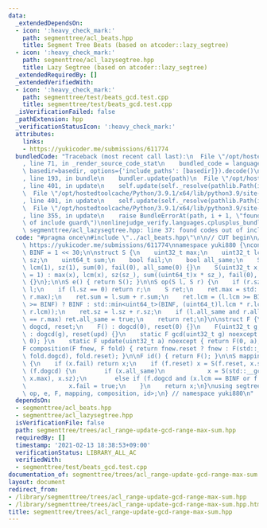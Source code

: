```yaml
---
data:
  _extendedDependsOn:
  - icon: ':heavy_check_mark:'
    path: segmenttree/acl_beats.hpp
    title: Segment Tree Beats (based on atcoder::lazy_segtree)
  - icon: ':heavy_check_mark:'
    path: segmenttree/acl_lazysegtree.hpp
    title: Lazy Segtree (based on atcoder::lazy_segtree)
  _extendedRequiredBy: []
  _extendedVerifiedWith:
  - icon: ':heavy_check_mark:'
    path: segmenttree/test/beats_gcd.test.cpp
    title: segmenttree/test/beats_gcd.test.cpp
  _isVerificationFailed: false
  _pathExtension: hpp
  _verificationStatusIcon: ':heavy_check_mark:'
  attributes:
    links:
    - https://yukicoder.me/submissions/611774
  bundledCode: "Traceback (most recent call last):\n  File \"/opt/hostedtoolcache/Python/3.9.1/x64/lib/python3.9/site-packages/onlinejudge_verify/documentation/build.py\"\
    , line 71, in _render_source_code_stat\n    bundled_code = language.bundle(stat.path,\
    \ basedir=basedir, options={'include_paths': [basedir]}).decode()\n  File \"/opt/hostedtoolcache/Python/3.9.1/x64/lib/python3.9/site-packages/onlinejudge_verify/languages/cplusplus.py\"\
    , line 193, in bundle\n    bundler.update(path)\n  File \"/opt/hostedtoolcache/Python/3.9.1/x64/lib/python3.9/site-packages/onlinejudge_verify/languages/cplusplus_bundle.py\"\
    , line 401, in update\n    self.update(self._resolve(pathlib.Path(included), included_from=path))\n\
    \  File \"/opt/hostedtoolcache/Python/3.9.1/x64/lib/python3.9/site-packages/onlinejudge_verify/languages/cplusplus_bundle.py\"\
    , line 401, in update\n    self.update(self._resolve(pathlib.Path(included), included_from=path))\n\
    \  File \"/opt/hostedtoolcache/Python/3.9.1/x64/lib/python3.9/site-packages/onlinejudge_verify/languages/cplusplus_bundle.py\"\
    , line 355, in update\n    raise BundleErrorAt(path, i + 1, \"found codes out\
    \ of include guard\")\nonlinejudge_verify.languages.cplusplus_bundle.BundleErrorAt:\
    \ segmenttree/acl_lazysegtree.hpp: line 37: found codes out of include guard\n"
  code: "#pragma once\n#include \"../acl_beats.hpp\"\n\n// CUT begin\n// Verified:\
    \ https://yukicoder.me/submissions/611774\nnamespace yuki880 {\nconstexpr uint32_t\
    \ BINF = 1 << 30;\n\nstruct S {\n    uint32_t max;\n    uint32_t lcm;\n    uint32_t\
    \ sz;\n    uint64_t sum;\n    bool fail;\n    bool all_same;\n    S() : max(0),\
    \ lcm(1), sz(1), sum(0), fail(0), all_same(0) {}\n    S(uint32_t x, uint32_t sz_\
    \ = 1) : max(x), lcm(x), sz(sz_), sum((uint64_t)x * sz_), fail(0), all_same(1)\
    \ {}\n};\n\nS e() { return S(); }\n\nS op(S l, S r) {\n    if (r.sz == 0) return\
    \ l;\n    if (l.sz == 0) return r;\n    S ret;\n    ret.max = std::max(l.max,\
    \ r.max);\n    ret.sum = l.sum + r.sum;\n    ret.lcm = (l.lcm >= BINF or r.lcm\
    \ >= BINF) ? BINF : std::min<uint64_t>(BINF, (uint64_t)l.lcm * r.lcm / std::__gcd(l.lcm,\
    \ r.lcm));\n    ret.sz = l.sz + r.sz;\n    if (l.all_same and r.all_same and l.max\
    \ == r.max) ret.all_same = true;\n    return ret;\n}\n\nstruct F {\n    uint32_t\
    \ dogcd, reset;\n    F() : dogcd(0), reset(0) {}\n    F(uint32_t g, uint32_t upd)\
    \ : dogcd(g), reset(upd) {}\n    static F gcd(uint32_t g) noexcept { return F(g,\
    \ 0); }\n    static F update(uint32_t a) noexcept { return F(0, a); }\n};\n\n\
    F composition(F fnew, F fold) { return fnew.reset ? fnew : F(std::__gcd(fnew.dogcd,\
    \ fold.dogcd), fold.reset); }\n\nF id() { return F(); }\n\nS mapping(F f, S x)\
    \ {\n    if (x.fail) return x;\n    if (f.reset) x = S(f.reset, x.sz);\n    if\
    \ (f.dogcd) {\n        if (x.all_same)\n            x = S(std::__gcd(f.dogcd,\
    \ x.max), x.sz);\n        else if (f.dogcd and (x.lcm == BINF or f.dogcd % x.lcm))\n\
    \            x.fail = true;\n    }\n    return x;\n}\nusing segtree = segtree_beats<S,\
    \ op, e, F, mapping, composition, id>;\n} // namespace yuki880\n"
  dependsOn:
  - segmenttree/acl_beats.hpp
  - segmenttree/acl_lazysegtree.hpp
  isVerificationFile: false
  path: segmenttree/trees/acl_range-update-gcd-range-max-sum.hpp
  requiredBy: []
  timestamp: '2021-02-13 18:38:53+09:00'
  verificationStatus: LIBRARY_ALL_AC
  verifiedWith:
  - segmenttree/test/beats_gcd.test.cpp
documentation_of: segmenttree/trees/acl_range-update-gcd-range-max-sum.hpp
layout: document
redirect_from:
- /library/segmenttree/trees/acl_range-update-gcd-range-max-sum.hpp
- /library/segmenttree/trees/acl_range-update-gcd-range-max-sum.hpp.html
title: segmenttree/trees/acl_range-update-gcd-range-max-sum.hpp
---
```

